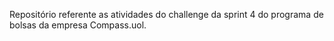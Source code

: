 Repositório referente as atividades do challenge da sprint 4 do programa de bolsas da empresa Compass.uol.

